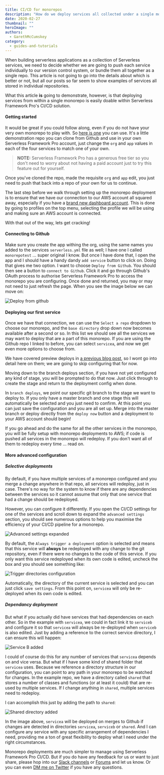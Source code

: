 ```yaml
---
title: CI/CD for monorepos
description: "How do we deploy services all collected under a single monorepo in git?"
date: 2020-02-27
thumbnail: ""
heroImage: ""
authors:
  - GarethMcCumskey
category:
  - guides-and-tutorials
---
```


When building serverless applications as a collection of Serverless services, we need to decide whether we are going to push each service individually to our version control system, or bundle them all together as a single repo. This article is not going to go into the details about which is better or not, but all our posts so far seem to show examples of services all stored in individual repositories. 

What this article **is** going to demonstrate, however, is that deploying services from within a single monorepo is easily doable within Serverless Framework Pro's CI/CD solution.

#### Getting started

It would be great if you could follow along, even if you do not have your very own monorepo to play with. So [here is one](https://github.com/garethmcc/monrepotest) you can use. It's a little demonstration repo you can clone from Github and use in your own Serverless Framework Pro account, just change the `org` and `app` values in each of the four services to match one of your own.

> **NOTE:** Serverless Framework Pro has a generous free tier so you don't need to worry about not having a paid account just to try this feature out for yourself.

Once you've cloned the repo, made the requisite `org` and `app` edit, you just need to push that back into a repo of your own for us to continue.

The last step before we walk through setting up the monorepo deployment is to ensure that we have our connection to our AWS account all squared away, especially if you have a [brand new dashboard account](https://dashboard.serverless.com). This is done by going to profiles on the top menu, selecting the profile we will be using and making sure an AWS account is connected.

With that out of the way, lets get cracking!

#### Connecting to Github

Make sure you create the app withing the org, using the same names you added to the services `serverless.yml` file as well; I have one I called `monorepotest` ... super original I know. But once I have done that, I open the app and I should have a handy dandy `add service` button to click on. Doing that gives me two option. I want to choose `Deploy from Github`. You should then see a button to `connect to Github`. Click it and go through Github's OAuth process to authorise Serverless Framework Pro to access the monorepo you are configuring. Once done and returned, you may or may not need to just refresh the page. When you see the image below we can move on:

![Deploy from github](https://s3-us-west-2.amazonaws.com/assets.blog.serverless.com/cicd-monorepo/DeployFromGithub.png)

#### Deploying our first service

Once we have that connection, we can use the `Select a repo` dropdown to choose our monorepo, and the `base directory` drop down now becomes available after a second or so. In this list we should see all the services we may want to deploy that are a part of this monorepo. If you are using the Github repo I linked to before, you can select `servicea`, and now we get even more options to choose from. 

We have covered preview deploys in [a previous blog post](https://serverless.com/blog/preview-deployments), so I wont go into detail here on them; we are going to skip configuring that for now.

Moving down to the branch deploys section, if you have not yet configured any kind of stage, you will be prompted to do that now. Just click through to create the stage and return to the deployment config when done.

In `branch deploys`, we point our specific git branch to the stage we want to deploy to. If you only have a master branch and one stage this will automatically be selected and you just need to confirm. At this point you can just save the configuration and you are all set up. Merge into the master branch or deploy directly from the `deploy now` button and a deployment to your AWS account should begin! 

If you go ahead and do the same for all the other services in the monorepo, you will be fully setup with monorepo deployments to AWS; if code is pushed all services in the monorepo will redeploy. If you don't want all of them to redeploy every time ... read on.

#### More advanced configuration

##### Selective deployments

By default, if you have multiple services of a monorepo configured and you merge a change anywhere in that repo, all services will redeploy, just in case. There's no way for the system to know if there are any dependencies between the services so it cannot assume that only that one service that had a change should be redeployed.

However, you can configure it differently.  If you open the CI/CD settings for one of the services and scroll down to expand the `advanced settings` section, you should see numerous options to help you maximise the efficiency of your CI/CD pipeline for a monorepo.

![Advanced settings expanded](https://s3-us-west-2.amazonaws.com/assets.blog.serverless.com/cicd-monorepo/advancedsettings.png)

By default, the `Always trigger a deployment` option is selected and means that this service will **always** be redeployed with any change to the git repository, even if there were no changes to the code of this service. If you only want this service redeployed when its own code is edited, uncheck the box and you should see something like:

![Trigger directories configuration](https://s3-us-west-2.amazonaws.com/assets.blog.serverless.com/cicd-monorepo/TriggerDirectories.png)

Automatically, the directory of the current service is selected and you can just click `save settings`. From this point on, `servicea` will only be re-deployed when its own code is edited.

##### Dependancy deployment

But what if you actually did have services that had dependencies on each other. So in the example with `servicea`, we could in fact link it to `serviceb` and configure it so that `servicea` will always be re-deployed when `serviceb` is also edited. Just by adding a reference to the correct service directory, I can ensure this will happen:

![Service B added](https://s3-us-west-2.amazonaws.com/assets.blog.serverless.com/cicd-monorepo/ServiceBAdded.png)

I could of course do this for any number of services that `servicea` depends on and vice versa. But what if I have some kind of shared folder that `servicea` uses. Because we reference a directory structure in our configuration, you can point to any path in your monorepo to be watched for changes. In the example repo, we have a directory called `shared` that stores a number of classes and functions (or at least it could) that are re-used by multiple services. If I change anything in `shared`, multiple services need to redeploy.

I can accomplish this just by adding the path to `shared`:

![Shared directory added](https://s3-us-west-2.amazonaws.com/assets.blog.serverless.com/cicd-monorepo/SharedAdded.png)

In the image above, `servicea` will be deployed on merges to Github if changes are detected in directories `servicea`, `serviceb` or `shared`. And I can configure any service with any specific arrangement of dependencies I need, providing me a ton of great flexibility to deploy what I need under the right circumstances.

Monorepo deployments are much simpler to manage using Serverless Framework Pro CI/CD. But if you do have any feedback for us or want to just share, please hop into our [Slack channels](https://serverless.com/slack) or [Forums](https://forum.serverless.com) and let us know. Or you can even [DM me on Twitter](https://twitter.com/garethmcc) if you have any questions.

